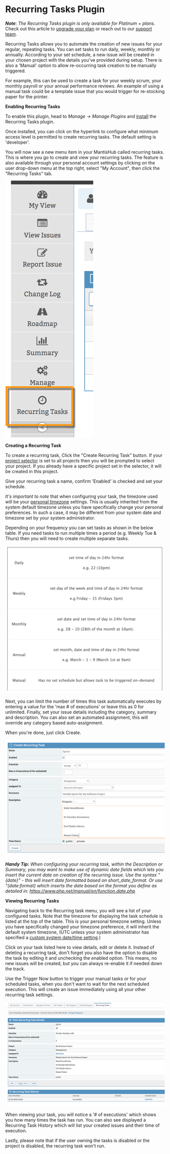 # Recurring Tasks Plugin

***Note***: *The Recurring Tasks plugin is only available for Platinum + plans*. Check out this article to [upgrade your plan](/plans_billing/switching) or reach out to our [support team](/user_management/contact_support).

Recurring Tasks allows you to automate the creation of new issues for your regular, repeating tasks. You can set tasks to run daily, weekly, monthly or annually. According to your set schedule, a new issue will be created in your chosen project with the details you've provided during setup. There is also a 'Manual' option to allow re-occurring task creation to be manually triggered. 

For example, this can be used to create a task for your weekly scrum, your monthly payroll or your annual performance reviews. An example of using a manual task could be a template issue that you would trigger for re-stocking paper for the printer.  

**Enabling Recurring Tasks**

To enable this plugin, head to *Manage -> Manage Plugins* and [install](/customizations/plugins) the Recurring Tasks plugin.

Once installed, you can click on the hyperlink to configure what minimum access level is permitted to create recurring tasks. The default setting is 'developer'.

You will now see a new menu item in your MantisHub called recurring tasks. This is where you go to create and view your recurring tasks. The feature is also available through your personal account settings by clicking on the user drop-down menu at the top right, select "My Account", then click the "Recurring Tasks" tab.

![](./images/recurring_tasks_1.png)

**Creating a Recurring Task**

To create a recurring task, Click the "Create Recurring Task" button. If your [project selector](/project_management/project_selector) is set to all projects then you will be prompted to select your project. If you already have a specific project set in the selector, it will be created in this project. 

Give your recurring task a name, confirm 'Enabled' is checked and set your schedule. 

*It's important to note* that when configuring your task, the timezone used will be your [personal timezone](/customizations/timezone) settings. This is usually inherited from the system default timezone unless you have specifically change your personal preferences. In such a case, it may be different from your system date and timezone set by your system administrator.

Depending on your frequency you can set tasks as shown in the below table. If you need tasks to run multiple times a period (e.g. Weekly Tue & Thurs) then you will need to create multiple separate tasks. 

![](./images/recurring_tasks_2.png)

Next, you can limit the number of times this task automatically executes by entering a value for the 'max # of executions' or leave this as 0 for unlimited. Finally, set your issue details including the category, summary and description. You can also set an automated assignment, this will override any category based auto-assignment.

When you're done, just click  Create.

![](./images/recurring_tasks_3.png)

***Handy Tip:*** *When configuring your recurring task, within the Description or Summary, you may want to make use of dynamic date fields which lets you insert the current date on creation of the recurring issue. Use the syntax "{date}" - this will insert date formatted based on short_date_format. Or use "{date:format} which inserts the date based on the format you define as detailed in: https://www.php.net/manual/en/function.date.php*

**Viewing Recurring Tasks**

Navigating back to the Recurring task menu, you will see a list of your configured tasks. Note that the timezone for displaying the task schedule is listed at the top of the table. This is your personal timezone setting. Unless you have specifically changed your timezone preference, it will inherit the default system timezone, (UTC unless your system administrator has specified a [custom system date/time setting](/user_customizations/custom_date_format).) 

Click on your task listed here to view details, edit or delete it. Instead of deleting a recurring task, don't forget you also have the option to disable the task by editing it and unchecking the enabled option. This means, no new issues will be created, but you can always re-enable it if needed down the track. 

Use the Trigger Now button to trigger your manual tasks or for your scheduled tasks, when you don't want to wait for the next scheduled execution. This will create an issue immediately using all your other recurring task settings. 

![](./images/recurring_tasks_4.png)

When viewing your task, you will notice a '# of executions' which shows you how many times the task has run. You can also see displayed a Recurring Task History which will list your created issues and their time of execution. 

Lastly, please note that if the user owning the tasks is disabled or the project is disabled, the recurring task won't run.